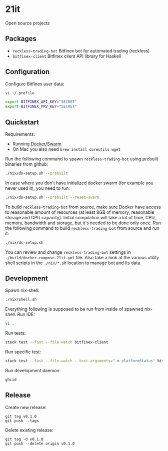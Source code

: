 # 21it

Open source projects

## Packages

- `reckless-trading-bot` Bitfinex bot for automated trading (reckless)
- `bitfinex-client` Bitfinex client API library for Haskell

## Configuration

Configure Bitfinex user data:

```sh
vi ~/.profile

export BITFINEX_API_KEY="SECRET"
export BITFINEX_PRV_KEY="SECRET"
```

## Quickstart

Requirements:

- Running [Docker/Swarm](https://docs.docker.com/engine/swarm/swarm-tutorial/create-swarm/)
- On Mac you also need `brew install coreutils wget`

Run the following command to spawn `reckless-trading-bot` using prebuilt binaries from github:

```sh
./nix/ds-setup.sh --prebuilt
```

In case where you don't have initialized docker swarm (for example you never used it), you need to run:

```sh
./nix/ds-setup.sh --prebuilt --reset-swarm
```

To build `reckless-trading-bot` from source, make sure Docker have access to reasonable amount of resources (at least 8GB of memory, reasonable storage and CPU capacity). Initial compilation will take a lot of time, CPU, memory, bandwidth and storage, but it's needed to be done only once. Run the following command to build `reckless-trading-bot` from source and run it:

```sh
./nix/ds-setup.sh
```

You can review and change `reckless-trading-bot` settings in `./build/docker-compose.21it.yml` file. Also take a look at the various utility shell scripts in the `./nix/*.sh` location to manage bot and its data.

## Development

Spawn nix-shell:

```sh
./nix/shell.sh
```

Everything following is supposed to be run from inside of spawned nix-shell. Run IDE:

```sh
vi .
```

Run tests:

```sh
stack test --fast --file-watch bitfinex-client
```

Run specific test:

```sh
stack test --fast --file-watch --test-arguments="-m platformStatus" bitfinex-client
```

Run development daemon:

```sh
ghcid
```

## Release

Create new release:

```shell
git tag v0.1.0
git push --tags
```

Delete existing release:

```shell
git tag -d v0.1.0
git push --delete origin v0.1.0
```
